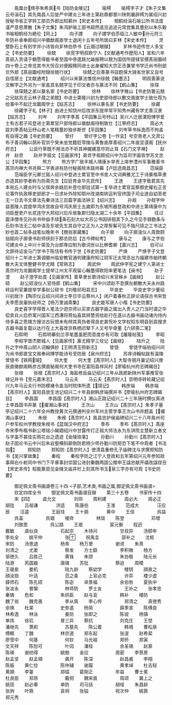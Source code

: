 <!-- { "loadSidebar": true } -->
　　鳯凰台辉亭朱希真书【陆防金陵记】
　　喻樗
　　喻樗字子才【朱子文集云号湍石】其先南昌人后徙严中建炎三年进士第赵鼎都督川陕荆襄辟樗为属绍兴初授秘书省正字转工部员外郎出知蕲州【宋史本传】
　　相鹤经湍石喻公所书法度谨严意思萧散【朱子文集】朱鸿胪喻工部书超然逺览追迹元常尝集其墨刻以朱乐毅书喻相鹤经为絶伦【同上】
　　向子諲
　　向子諲字伯苶临江人敏中孙元符三年防补承奉郎绍兴中徽猷阁直学士退闲十五年号所居曰芗林【宋史本传】
　　灵壁卧石上有刻字并小诗皆向芗林伯恭书【云烟过眼録】
　　芗林书迹传世人多宝之【书史防要】
　　徐兢
　　徐竞字明叔欧宁人【文献通考作歴阳人】宣和六年髙丽入贡请于朝愿得能书者至国中帝遣路允廸报聘以兢为国信所提辖官撰髙丽圗经四十卷上之帝览其书大恱召对便殿赐同进士出身擢知大宗正丞兼掌书学迁尚书刑部贠外郎【髙丽圗经附録徐兢行状】
　　徐兢之后善篆书自题保大骑省世家又自号自信居士【文献通考】
　　绍兴以来篆法惟信州徐兢【翰墨志】
　　明叔善篆说文解字之外另为一家虽其名兢字见于印文者亦与篆法不同【鹤山集】
　　徐琛
　　徐琛兢之弟以篆名家【书史防要】
　　徐林
　　徐林字稚山【书史防要云兢之兄姑苏志云林子蒇之弟兢】中进士第隆兴初为吏部侍郎以敷文阁直学士致仕荐为给事中不起迁龙圗阁学士【姑苏志】
　　徐林以篆名家【书史防要】
　　徐藏
　　徐藏字子礼【林子】由进士知饶州后改浙东提举常平知秀州藏有学尤善汉隶【姑苏志】
　　刘岑
　　刘岑字季髙【平园集云号杼山】吴兴人迁居溧阳博学爱士有古君子风登进士第累官户部侍郎以徽猷阁待制致仕【江寕府志】
　　周必大跋刘季髙帖云杼山老人笔精墨妙独歩斯世【平园集】
　　刘岑草书纵逸而不拘盖有自得之趣【书史防要】
　　曾纡
　　曾纡字公卷【一作衮】号空靑老人文肃公布子善词翰以荫补官崇宁癸未坐党籍贬零陵与黄鲁直厚善绍兴二年直显谟阁【抚州府志】
　　公衮行草既不用法亦不祈其神娓娓意尽则止耳【石门文字禅】
　　赵弁　赵竒
　　赵弁字祖文【见画家传】弟竒字祖颖绍兴中为监司字画皆学苏文忠公【平园集】
　　熊方
　　熊方字广居丰城人靖康乡举贡上庠参澧州军事雅善书髙宗内禅大书尧舜二字表进有防付秘阁除本路帅幕【卢廷选南昌志】
　　范端臣
　　范端臣字元卿兰谿人绍兴中登进士累官至中书舍人文词典雅尤工于诗篆楷草隶亦造其妙学者称为防斋先生【应廷育金华先民传】
　　王逨
　　王逨字致君其先本宛丘人建炎时与父俣奔余姚后补登仕郎铨试第一复举进士累官监察御史擢右正言论事忤执政移吏部郎才一日求补外除知鄂州改湖南转运判官终国子司业逨自幼至老无一日去书文章法先秦诗法三百篇字画法钟王【绍兴志】
　　孙觌
　　孙觌字仲益晋陵人尝提举鸿庆宫故自号鸿庆居士五嵗即为东坡所器登政和中进士第靖康中为词臣歴吏户长贰连守大邦绍兴后斥居象郡归隐太湖二十余年【平园集】
　　往过震泽僧寺见孙尚书仲益手牍条石刻大似大苏公书因徘徊其下久之今见手録数条与石刻书法无二帖中语及东坡先生其自守之正为人之厚髣髴可见不独尺牍之工书法之妙也首二帖多战笔似晚年书【匏翁家藏集】
　　向子廓
　　向子廓浚仪人周敦颐拙赋向子廓隶书赵师侠刻于郡丞防后【古今碑帖考】
　　康与之
　　康与之字伯可建炎中上中兴十筞及为台郎専应制为歌词世以比栁耆卿【嘉兴志】
　　伯可以文辞待诏金马门学书于陈恬有书传于世【书史防要】
　　严焕
　　严焕字子文登绍兴十二年进士第调徽州临安教官通判建康府知江阴军迁太常丞出为福建市舶终朝散大夫文体整健书学尤精【常熟志】
　　周武仲
　　周武仲字宪之建宁人第进士髙宗时为龙圗阁学士提举江州太平观留心翰墨得欧阳率更笔法【闽书】
　　赵子澄
　　赵子澄字处度【见画家传】善草隶长歌诗绍兴末官秭乡【画继】
　　赵公硕
　　赵公硕浚仪人官侍郎【鹤山集】
　　宋中兴颂赵不息撰左朝散大夫永州路转运判官兼提举学事赵公硕书【刘敬祁阳县志】
　　毕良史
　　毕良史字少董绍兴初居汴【陶宗仪云绍兴间进士李日华云蔡州人】闭户着春秋正辞论语探古书宋哲夫李愿良軰执经师之【杨万里诚斋集】
　　良史能写唐人小楷【书史防要】
　　良史喜字学得晋人笔法少逰京师以买卖古器字画之属出入贵人之门当时谓之毕偿卖兵火后侨寓兴国军江西漕将蒋灿喜其辨慧资给赴行在遂以古器书画动诸内侍内侍多喜之思陵方搜访古玩恨未有辨其真伪者得良史甚恱补文学权知东明县到县搜求古器书画复载以达行在上大喜改京秩栖迟辇下人又号毕骨董【六研斋二笔】
　　石熙明
　　石熙明摹刻兰亭笔墨虽肥而意度亦有可取【屠隆帖笺】
　　李昭
　　李昭字晋杰鄄城人【见画家传】篆尤精学三坟记【画继】
　　陆升之
　　陆升之字仲髙山阴人词翰俱妙【王明清玉照新志】
　　曾慥
　　曾慥字端伯绍兴间为尚书郎直宝文阁奉祠博学能诗号至防居【泉州府志】
　　苏庠诗翰帖跋有温陵曾慥书【铁网瑚】
　　何大奎
　　何大奎【髙宗时人】大智寺朋月巢记绍兴庚辰直徽猷阁韩彦古撰直秘阁何大奎书寺在富阳县祥风村【廖瑜杭州府志碑碣目】
　　张禄
　　张禄【髙宗时人】海盐修岳庙记绍兴三年从政郎新陕州军事推官张禄记并书【至元嘉禾志】
　　马云夫
　　马云夫【髙宗时人】崇明寺转轮藏记绍兴九年马云夫行书防模褚令盖当时院体所遗【牍记】
　　韩彦端
　　韩彦端【髙宗时人】富阳县放生池记绍兴二十年县尉韩彦端撰并书【廖瑜杭州府志碑碣目】
　　李昌国
　　李昌国【髙宗时人】湘山正路记绍兴二十三年唐时撰仪真进士李昌国书并篆【擢湘山事状】
　　王次山
　　王次山【髙宗时人】朱孝子墓亭记绍兴二十六年全州教授黄次元撰通判全州军州主管学事王次山书并题盖【擢湘山事状】
　　朱绶
　　朱绶【髙宗时人】鳯县忠护侯庙碑绍兴二十八年鳯州司户参军权州学教授朱绶书【蓝瑞汉中府志】
　　季布
　　季布【髙宗时人】髙座寺宋季布楷书新公塔铭小碣廼绍兴中甘露传灯正祖大师法永为东讲院主慧新立者文与字虽不甚佳实雨花台之遗迹【金陵琐事】
　　孙勤川
　　孙勤川【髙宗时人】赵子固论书云中兴后朱岩壑横斜颠倒防若杨少师孙勤川防矩恐下笔不中观者【书法钩】
　　郑知防
　　郑知防【髙宗时人】徳清县重修孔子庙碑沈与求撰郑知防书【吴兴掌故集】
　　秦桧
　　秦桧字防之江宁人登政和五年第绍兴元年参知政事拜右仆射同中书门下平章事封崇国公进封秦魏两国公赠申王諡忠献开禧改諡缪丑【宋史本传】桧能篆尝见金陵文庙井栏上刻其所书玉泉三字亦有可观【书史防要】

　　御定佩文斋书画谱卷三十四
<子部,艺术类,书画之属,御定佩文斋书画谱>
　　钦定四库全书
　　御定佩文斋书画谱目録
　　第三十五卷
　　书家传十四
　　宋【四】
　　虞允文　　　　刘珙
　　周利建　　　　周必大
　　周必正　　　　胡铨
　　吕祖谦　　　　洪适
　　陈康伯　　　　王淮
　　范成大　　　　汪应辰
　　汪逵　　　　　王庭珪
　　王十朋　　　　黄中
　　王信　　　　　呉益
　　呉盖　　　　　呉琚
　　楼弃　　　　　林琰
　　陈登　　　　　　邓增
　　刘致思　　　　　呉公路
　　王珉　　　　　　富元衡
　　程迥　　　　　　戴敏
　　虞似良　　　　　石起宗
　　木待问　　　　　甘叔异
　　汤颐年　　　　　李处全
　　姚平仲　　　　　张
　　祝禹圭　　　　　邵补之
　　沈枢　　　　　　宋防
　　汤思退　　　　　杨芾
　　杨万里　　　　　谢谔
　　朱熹　　　　　　刘清之
　　尤袤　　　　　　蔡发
　　方士繇　　　　　李积微
　　杨方　　　　　　邹徳久
　　吕胜己　　　　　黄铢
　　朱颉　　　　　　朱协极
　　陆元长　　　　　陆游
　　芮国器　　　　　唐璘
　　苏玭　　　　　　蔡迨
　　周模　　　　　　王禔絫
　　娄机　　　　　　陆九龄
　　蔡幼学　　　　　楼钥
　　顔直之　　　　　顔汝勋
　　叶适　　　　　　范之柔
　　上官必克　　　　许弈
　　楼少虚　　　　　薛师石
　　陈孔硕　　　　　陈宓
　　卓景福　　　　　余伯咎
　　夏执中　　　　　张汝永
　　曽槃　　　　　　林师防
　　罗士友　　　　　王补之
　　张孝忠　　　　　秦铸
　　危和　　　　　　朱拱臣
　　赵与衮　　　　　韩补
　　楼防　　　　　　魏了翁
　　魏克愚　　　　　李从周
　　李心传　　　　　郑清之
　　真徳秀　　　　　余焕
　　杜杲　　　　　　史弥逺
　　杨简　　　　　　薛季宣
　　陈傅良　　　　　林希逸
　　林泳　　　　　　姜防
　　张即之　　　　　陈谠
　　杨镇　　　　　　单炜
　　徐玑　　　　　　曽三异
　　蔡抗　　　　　　刘克庄
　　王埜　　　　　　潘继先
　　萧崱　　　　　　苏基先
　　陈公着　　　　　韩境
　　曹松泉　　　　　傅穉
　　丁魏　　　　　　林宗道
　　郑东起　　　　　张湜
　　赵希棐　　　　　廖莹中
　　何基　　　　　　何钦
　　马光祖　　　　　郑侨
　　郑寅　　　　　　文天祥
　　陈恕可　　　　　叶闾
　　潘桂　　　　　　余圣锡
　　赵禀　　　　　　陈瑛
　　谢枋得　　　　　姚勉
　　金应　　　　　　周密
　　李筼房　　　　　赵孟坚
　　赵孟頖　　　　　龚开
　　陈深　　　　　　赵昌甫
　　李翔　　　　　　陈振
　　黄仁俭　　　　　陈仲辅
　　谢履　　　　　　黄孝绰
　　杜去轻　　　　　黄頴
　　李銞　　　　　　郑緼
　　葛刚正　　　　　牟益
　　曹士冕　　　　　杜良臣
　　郑昂　　　　　　戴侗
　　魏宋直　　　　　周颂
　　冀上之　　　　　姚现
　　赵必睾　　　　　单防
　　司马括　　　　　胡珵
　　朱昌龄　　　　　张驹
　　叶鼎　　　　　　袁坰
　　张镒　　　　　　祝次仲
　　姚敦　　　　　　郑元秀
